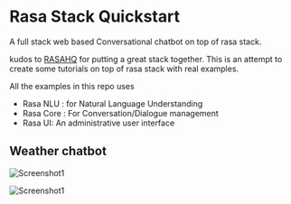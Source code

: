 # Rasa Stack Quickstart

A full stack web based Conversational chatbot on top of rasa stack.

kudos to [RASAHQ](https://github.com/RasaHQ) for putting a great stack together. This is an attempt to create some tutorials on top of rasa stack with real examples.

All the examples in this repo uses

  - Rasa NLU : for Natural Language Understanding
  - Rasa Core : For Conversation/Dialogue management
  - Rasa UI: An administrative user interface

## Weather chatbot


![Screenshot1](https://github.com/pradeepmvn/rasa_stack_quickstart/blob/master//ScreenShot.png)


![Screenshot1](https://github.com/pradeepmvn/rasa_stack_quickstart/blob/master//ScreenShot2.png)
